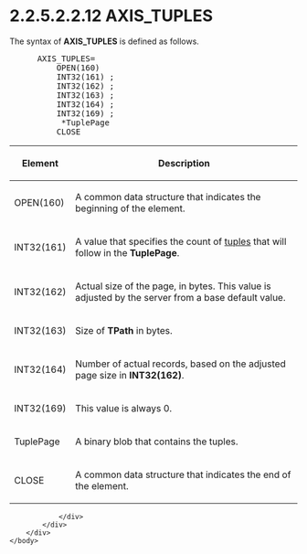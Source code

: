 <html dir="LTR" xmlns:mshelp="http://msdn.microsoft.com/mshelp" xmlns:ddue="http://ddue.schemas.microsoft.com/authoring/2003/5" xmlns:xlink="http://www.w3.org/1999/xlink" xmlns:tool="http://www.microsoft.com/tooltip">
    <head>
        <meta http-equiv="Content-Type" content="text/html; CHARSET=utf-8"></meta>
        <meta name="save" content="history"></meta>
        <title>2.2.5.2.2.12 AXIS_TUPLES</title>
        <xml>
            <mshelp:toctitle title="2.2.5.2.2.12 AXIS_TUPLES"></mshelp:toctitle>
            <mshelp:rltitle title="[MS-SSAS8]: AXIS_TUPLES"></mshelp:rltitle>
            <mshelp:keyword index="A" term="94182290-a3fa-4d33-aa84-ac5eaaddc151"></mshelp:keyword>
            <mshelp:attr name="DCSext.ContentType" value="open specification"></mshelp:attr>
            <mshelp:attr name="AssetID" value="94182290-a3fa-4d33-aa84-ac5eaaddc151"></mshelp:attr>
            <mshelp:attr name="TopicType" value="kbRef"></mshelp:attr>
            <mshelp:attr name="DCSext.Title" value="[MS-SSAS8]: AXIS_TUPLES" />
        </xml>
    </head>
    <body>
        <div id="header">
            <h1 class="heading">2.2.5.2.2.12 AXIS_TUPLES</h1>
        </div>
        <div id="mainSection">
            <div id="mainBody">
                <div id="allHistory" class="saveHistory"></div>
                <div id="sectionSection0" class="section" name="collapseableSection">
                    

<p>The syntax of <b>AXIS_TUPLES</b> is defined as
follows.           </p>

<dl>
<dd>
<div><pre> AXIS_TUPLES=
     OPEN(160)
     INT32(161) ; 
     INT32(162) ; 
     INT32(163) ; 
     INT32(164) ; 
     INT32(169) ; 
      *TuplePage
     CLOSE
</pre></div>
</dd></dl>

<table>
 <thead>
  <tr>
   <th>
   <p>Element</p>
   </th>
   <th>
   <p>Description</p>
   </th>
  </tr>
 </thead>
 <tr>
  <td>
  <p>OPEN(160)</p>
  </td>
  <td>
  <p>A common data structure that indicates the beginning
  of the element.</p>
  </td>
 </tr>
 <tr>
  <td>
  <p>INT32(161)</p>
  </td>
  <td>
  <p>A value that specifies the count of <a href="c527450b-f5bd-424b-8c98-ba6365288f35.htm#gt_e64f7e8a-c55b-47dc-9c6e-2afe5f13d448">tuples</a> that will follow
  in the <b>TuplePage</b>.</p>
  </td>
 </tr>
 <tr>
  <td>
  <p>INT32(162)</p>
  </td>
  <td>
  <p>Actual size of the page, in bytes. This value is
  adjusted by the server from a base default value.</p>
  </td>
 </tr>
 <tr>
  <td>
  <p>INT32(163)</p>
  </td>
  <td>
  <p>Size of <b>TPath</b> in bytes.</p>
  </td>
 </tr>
 <tr>
  <td>
  <p>INT32(164)</p>
  </td>
  <td>
  <p>Number of actual records, based on the adjusted page
  size in <b>INT32(162)</b>.</p>
  </td>
 </tr>
 <tr>
  <td>
  <p>INT32(169)</p>
  </td>
  <td>
  <p>This value is always 0.</p>
  </td>
 </tr>
 <tr>
  <td>
  <p>TuplePage</p>
  </td>
  <td>
  <p>A binary blob that contains the tuples.</p>
  </td>
 </tr>
 <tr>
  <td>
  <p>CLOSE</p>
  </td>
  <td>
  <p>A common data structure that indicates the end of the
  element.</p>
  </td>
 </tr>
</table>

<p> </p>


                </div>
            </div>
        </div>
    </body>
</html>